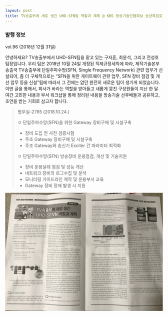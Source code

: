 ```yaml
---
layout: post
title: TV송출부에 새로 생긴 UHD-SFN팀 역할과 계획 @ KBS 방송기술인협회보 송년특집호
---
```


### 발행 정보
vol.96 (2018년 12월 31일)

안녕하세요? TV송출부에서 UHD-SFN팀을 맡고 있는 구자훈, 최윤석, 그리고 전성호 팀장입니다. 우리 팀은 2018년 10월 24일 개정된 직제규정세칙에 따라, 제작기술본부 송출국 TV송출부에 단일주파수망(SFN, Single Frequency Network) 관련 업무가 신설되어, 좀 더 구체적으로는 “SFN을 위한 게이트웨이 관련 업무, SFN 장비 점검 및 개선 업무 등을 신설”됨에 따라서 그 전에는 없던 완전히 새로운 팀이 생기게 되었습니다. 이번 글을 통해서, 회사가 바라는 역할을 받아들고 새롭게 뭉친 구성원들이 지난 한 달 여간 고민한 내용과 부서 워크샵을 통해 정리된 내용을 방송기술 선후배들과 공유하고, 조언을 받는 기회로 삼고자 합니다.

> 법무실-2785 (2018.10.24.)
> 
> ㅇ 단일주파수망(SFN)을 위한 Gateway 장비구매 및 시설구축
> - 장비 도입 전 사전 검증시험
> - 주조 Gateway 장비구매 및 시설구축
> - 주조 Gateway와 송신기 Exciter 간 파라미터 최적화 
> 
> ㅇ 단일주파수망(SFN) 방송장비 운용점검, 개선 및 기술지원
> - 장비 운용실태 점검 및 성능 개선
> - 네트워크 장비의 로그수집 및 분석
> - 모니터링 가이드라인 제작 및 운용부서 교육
> - Gateway 장비 장애 발생 시 지원

![그림 1](/images/KBSBETA201812.jpg)
